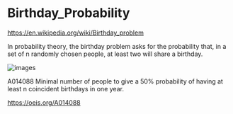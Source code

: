 # Birthday_Probability

https://en.wikipedia.org/wiki/Birthday_problem

In probability theory, the birthday problem asks for the probability that, 
in a set of n randomly chosen people, at least two will share a birthday.

![images](https://user-images.githubusercontent.com/75379917/164186607-608379a9-8aef-424e-b0a3-604770b99b4a.png)

A014088  Minimal number of people to give a 50% probability of having at least n coincident birthdays in one year.

https://oeis.org/A014088
